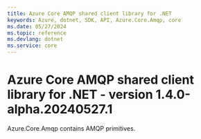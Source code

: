 ```yaml
---
title: Azure Core AMQP shared client library for .NET
keywords: Azure, dotnet, SDK, API, Azure.Core.Amqp, core
ms.date: 05/27/2024
ms.topic: reference
ms.devlang: dotnet
ms.service: core
---
```

# Azure Core AMQP shared client library for .NET - version 1.4.0-alpha.20240527.1 


Azure.Core.Amqp contains AMQP primitives. 

